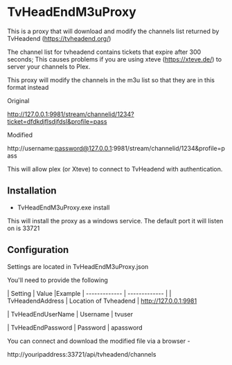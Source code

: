 # TvHeadEndM3uProxy

This is a proxy that will download and modify the channels list returned by TvHeadend (https://tvheadend.org/)

The channel list for tvheadend contains tickets that expire after 300 seconds; This causes problems if you are using xteve (https://xteve.de/) to server your channels to Plex.

This proxy will modify the channels in the m3u list so that they are in this format instead

Original

http://127.0.0.1:9981/stream/channelid/1234?ticket=dfdkdjflsdjfdsl&profile=pass

Modified

http://username:password@127.0.0.1:9981/stream/channelid/1234&profile=pass

This will allow plex (or Xteve) to connect to TvHeadend with authentication.

Installation
-------------

* TvHeadEndM3uProxy.exe install

This will install the proxy as a windows service.  The default port it will listen on is 33721

Configuration
-------------

Settings are located in TvHeadEndM3uProxy.json

You'll need to provide the following

| Setting				    | Value					|Example
| ------------- 		| ------------- |
| TvHeadendAddress	| Location of Tvheadend	| http://127.0.0.1:9981

| TvHeadEndUserName	| Username				| tvuser

| TvHeadEndPassword | Password				| apassword


You can connect and download the modified file via a browser -

http://youripaddress:33721/api/tvheadend/channels



